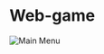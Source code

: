 # Web-game

![Main Menu](https://github.com/Shiva-Bhattarai/Web-game/assets/136439678/2e92957b-1ca7-4740-a1f1-17787236cef4)
